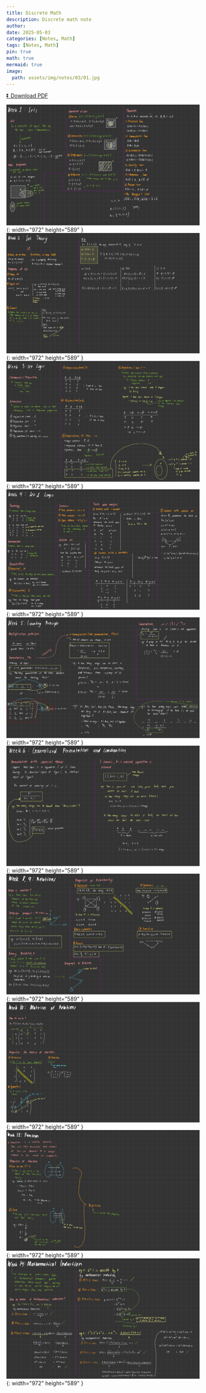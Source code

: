 ```yaml
---
title: Discrete Math
description: Discrete math note
author: 
date: 2025-05-03 
categories: [Notes, Math]
tags: [Notes, Math]
pin: true
math: true
mermaid: true
image:
  path: assets/img/notes/03/01.jpg
---
```


[⏬ Download PDF](https://wahbakamaluddin.github.io/assets/pdf/notes/03/DiscreteMath-SN.pdf)

![Desktop View](assets/img/notes/03/01.jpg){: width="972" height="589" }
![Desktop View](assets/img/notes/03/02.jpg){: width="972" height="589" }
![Desktop View](assets/img/notes/03/03.jpg){: width="972" height="589" }
![Desktop View](assets/img/notes/03/04.jpg){: width="972" height="589" }
![Desktop View](assets/img/notes/03/05.jpg){: width="972" height="589" }
![Desktop View](assets/img/notes/03/06.jpg){: width="972" height="589" }
![Desktop View](assets/img/notes/03/07.jpg){: width="972" height="589" }
![Desktop View](assets/img/notes/03/08.jpg){: width="972" height="589" }
![Desktop View](assets/img/notes/03/09.jpg){: width="972" height="589" }
![Desktop View](assets/img/notes/03/10.jpg){: width="972" height="589" }